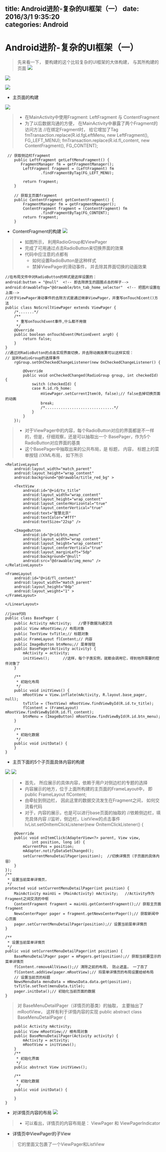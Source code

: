 title: Android进阶-复杂的UI框架（一）
date: 2016/3/1 9:35:20               
categories: Android
---

# Android进阶-复杂的UI框架（一） #

> 先来看一下， 要构建的这个比较复杂的UI框架的大体构建， 与其所构建的页面
![](http://7xrbxa.com1.z0.glb.clouddn.com/android%E5%A4%8D%E6%9D%82%E7%9A%84UI%E6%A1%86%E6%9E%B6%E4%B8%801.jpg)

![](http://7xrbxa.com1.z0.glb.clouddn.com/android%E5%A4%8D%E6%9D%82%E7%9A%84UI%E6%A1%86%E6%9E%B6%E4%B8%803.png)

![](http://7xrbxa.com1.z0.glb.clouddn.com/android%E5%A4%8D%E6%9D%82%E7%9A%84UI%E6%A1%86%E6%9E%B6%E4%B8%804.png)


- 主页面的构建

![](http://7xrbxa.com1.z0.glb.clouddn.com/android%E5%A4%8D%E6%9D%82%E7%9A%84UI%E6%A1%86%E6%9E%B6%E4%B8%802.5.png)

> - 在MainActivity中使用Fragment: LeftFragment 与 ContentFragment
> - 为了以后数据沟通的方便， 在MainActivity中暴露了两个Fragment的访问方法
	//在绑定Fragment时， 给它增加了Tag	
	fmTransaction.replace(R.id.fgLeftMenu, new LeftFragment(), FG_LEFT_MENU);
	fmTransaction.replace(R.id.fl_content, new ContentFragment(), FG_CONTENT);
	
	 // 获取侧边栏fragment
	    public LeftFragment getLeftMenuFragment() {
	       FragmentManager fm = getFragmentManager();
	        LeftFragment fragment = (LeftFragment) fm
	                .findFragmentByTag(FG_LEFT_MENU);
	
	        return fragment;
	    }
	
	    // 获取主页面fragment
	    public ContentFragment getContentFragment() {
	        FragmentManager fm = getFragmentManager();
	        ContentFragment fragment = (ContentFragment) fm
	                .findFragmentByTag(FG_CONTENT);
	        return fragment;
	    }

- ContentFragment的构建
![](http://7xrbxa.com1.z0.glb.clouddn.com/android%E5%A4%8D%E6%9D%82%E7%9A%84UI%E6%A1%86%E6%9E%B6%E4%B8%802.png)


> - 如图所示， 利用RadioGroup和ViewPager
> - 完成了可用通过点击RadioButton来切换界面的效果
> - 代码中应注意的点都有
>   - 如何设置RadioButton是这种样式
>   - 禁掉ViewPager的滑动事件， 并去除其界面切换的动画效果

	//在布局文件中对RadioButton的样式是这样设置的：
	android:button = "@null"  <!-- 即去除原生的圆圈点击的样子-->
	android:drawableTop="@drawable/btn_tab_home_selector"  <!-- 把图片设置在上面-->
	//对于ViewPager滑动事件的去除方式是通过继承ViewPager，并重写onTouchEcent()方法
	public class NoScrollViewPager extends ViewPager {
		/*.......*/
		/**
		 * 重写onTouchEvent事件,什么都不用做
		 */
		@Override
		public boolean onTouchEvent(MotionEvent arg0) {
			return false;
		}
	}
	//通过对RadioButton的点击实现界面切换，并去除动画效果可以这样实现：
	// 监听RadioGroup的选择事件
		rgGroup.setOnCheckedChangeListener(new OnCheckedChangeListener() {

			@Override
			public void onCheckedChanged(RadioGroup group, int checkedId) {
				switch (checkedId) {
				case R.id.rb_home:
					mViewPager.setCurrentItem(0, false);// false去掉切换页面的动画
					break;
					/*...............................*/
				}
			}
		});
>- 对于ViewPager中的内容，每个RadioButton对应的界面都是不一样的，但是，仔细观察，还是可以抽取出一个
> BasePager，作为5个RadioButton对应界面的基类
>- 这个BasePager中抽取出来的公共布局，是 标题， 内容， 标题上的菜单按钮
	//XML布局， 如下所示
	<LinearLayout xmlns:android="http://schemas.android.com/apk/res/android"
    android:layout_width="match_parent"
    android:layout_height="match_parent"
    android:orientation="vertical" >

    <RelativeLayout
        android:layout_width="match_parent"
        android:layout_height="wrap_content"
        android:background="@drawable/title_red_bg" >

        <TextView
            android:id="@+id/tv_title"
            android:layout_width="wrap_content"
            android:layout_height="wrap_content"
            android:layout_centerHorizontal="true"
            android:layout_centerVertical="true"
            android:text="智慧北京"
            android:textColor="#fff"
            android:textSize="22sp" />

        <ImageButton
            android:id="@+id/btn_menu"
            android:layout_width="wrap_content"
            android:layout_height="wrap_content"
            android:layout_centerVertical="true"
            android:layout_marginLeft="5dp"
            android:background="@null"
            android:src="@drawable/img_menu" />
    </RelativeLayout>

    <FrameLayout
        android:id="@+id/fl_content"
        android:layout_width="match_parent"
        android:layout_height="0dp"
        android:layout_weight="1" >
    </FrameLayout>

	</LinearLayout>

	//java代码
	public class BasePager {
		public Activity mActivity;   //便于数据沟通交流
		public View mRootView;// 布局对象
		public TextView tvTitle;// 标题对象
		public FrameLayout flContent;// 内容
		public ImageButton btnMenu;// 菜单按钮
		public BasePager(Activity activity) {
			mActivity = activity;
			initViews();      //这样，每个子类实例，就都会调用它，得到他所需要的控件对象了
		}
	
		/**
		 * 初始化布局
		 */
		public void initViews() {
			mRootView = View.inflate(mActivity, R.layout.base_pager, null);
			tvTitle = (TextView) mRootView.findViewById(R.id.tv_title);
			flContent = (FrameLayout) mRootView.findViewById(R.id.fl_content);
			btnMenu = (ImageButton) mRootView.findViewById(R.id.btn_menu);
		}
		
		/**
		 * 初始化数据
		 */
		public void initData() {
		}
	}


- 主页下面的5个子页面具体内容的构建

![](http://7xrbxa.com1.z0.glb.clouddn.com/android%E5%A4%8D%E6%9D%82%E7%9A%84UI%E6%A1%86%E6%9E%B6%E4%B8%802.5.png)
![](http://7xrbxa.com1.z0.glb.clouddn.com/android%E5%A4%8D%E6%9D%82%E7%9A%84UI%E6%A1%86%E6%9E%B6%E4%B8%804.png)


> - 首先， 所应展示的具体内容，依赖于用户对侧边栏的专题的选择
> - 内容展示的地方，位于上面所构建的主页面的FrameLayout中， 即 public FrameLayout flContent;
> - 由牵扯到侧边栏， 因此这里的数据交流发生在Fragment之间， 如何交流看代码
> - 对于，内容的展示，也是可以进行base页面的抽取的
	//依赖侧边栏，填充具体内容
	//监听，侧边栏，ListView的点击事件
	lvList.setOnItemClickListener(new OnItemClickListener() {

		@Override
		public void onItemClick(AdapterView<?> parent, View view,
				int position, long id) {
			mCurrentPos = position;
			mAdapter.notifyDataSetChanged();
			setCurrentMenuDetailPager(position);  //切换详情页（子页面的具体内容）
		}
	});
	/**
	 * 设置当前菜单详情页， 
	 */
	protected void setCurrentMenuDetailPager(int position) {
		MainActivity mainUi = (MainActivity) mActivity;   //Activity作为Fragment之间交流的中枢
		ContentFragment fragment = mainUi.getContentFragment();// 获取主页面fragment
		NewsCenterPager pager = fragment.getNewsCenterPager();// 获取新闻中心页面
		pager.setCurrentMenuDetailPager(position);// 设置当前菜单详情页
	}

	/**
	 * 设置当前菜单详情页
	 */
	public void setCurrentMenuDetailPager(int position) {
		BaseMenuDetailPager pager = mPagers.get(position);// 获取当前要显示的菜单详情页
		flContent.removeAllViews();// 清除之前的布局， 防止遮盖， 一了百了
		flContent.addView(pager.mRootView);// 将菜单详情页的布局设置给帧布局
		// 设置当前页的标题
		NewsMenuData menuData = mNewsData.data.get(position);
		tvTitle.setText(menuData.title);
		pager.initData();// 初始化当前页面的数据
	}

> 对 BaseMenuDetailPager（详情页的基类）的抽取， 主要抽出了mRootView， 这样有利于详情内容的实现
	public abstract class BaseMenuDetailPager {

		public Activity mActivity;
		public View mRootView;// 根布局对象
		public BaseMenuDetailPager(Activity activity) {
			mActivity = activity;
			mRootView = initViews();
		}	
		/**
		 * 初始化界面
		 */
		public abstract View initViews();
	
		/**
		 * 初始化数据
		 */
		public void initData() {
	
		}
	}

- 对详情页内容的布局
![](http://7xrbxa.com1.z0.glb.clouddn.com/android%E5%A4%8D%E6%9D%82%E7%9A%84UI%E6%A1%86%E6%9E%B6%E4%B8%804.png)

>- 可以看出，详情页的内容布局是： ViewPager 和 ViewPagerIndicator

- 详情页中ViewPager的子View
> 它的里面又包裹了一个ViewPager和ListView

	
	



